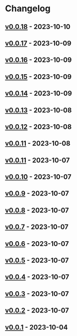 # Changelog

## [v0.0.18](https://github.com/orangekame3/ghfetch/compare/v0.0.17...v0.0.18) - 2023-10-10

## [v0.0.17](https://github.com/orangekame3/ghfetch/compare/v0.0.16...v0.0.17) - 2023-10-09

## [v0.0.16](https://github.com/orangekame3/ghfetch/compare/v0.0.15...v0.0.16) - 2023-10-09

## [v0.0.15](https://github.com/orangekame3/ghfetch/compare/v0.0.14...v0.0.15) - 2023-10-09

## [v0.0.14](https://github.com/orangekame3/ghfetch/compare/v0.0.13...v0.0.14) - 2023-10-09

## [v0.0.13](https://github.com/orangekame3/ghfetch/compare/v0.0.12...v0.0.13) - 2023-10-08

## [v0.0.12](https://github.com/orangekame3/ghfetch/compare/v0.0.11...v0.0.12) - 2023-10-08

## [v0.0.11](https://github.com/orangekame3/ghfetch/commits/v0.0.11) - 2023-10-08

## [v0.0.11](https://github.com/orangekame3/ghfetch/compare/v0.0.10...v0.0.11) - 2023-10-07

## [v0.0.10](https://github.com/orangekame3/ghfetch/compare/v0.0.9...v0.0.10) - 2023-10-07

## [v0.0.9](https://github.com/orangekame3/ghfetch/compare/v0.0.8...v0.0.9) - 2023-10-07

## [v0.0.8](https://github.com/orangekame3/ghfetch/compare/v0.0.7...v0.0.8) - 2023-10-07

## [v0.0.7](https://github.com/orangekame3/ghfetch/compare/v0.0.6...v0.0.7) - 2023-10-07

## [v0.0.6](https://github.com/orangekame3/ghfetch/compare/v0.0.5...v0.0.6) - 2023-10-07

## [v0.0.5](https://github.com/orangekame3/ghfetch/compare/v0.0.4...v0.0.5) - 2023-10-07

## [v0.0.4](https://github.com/orangekame3/ghfetch/compare/v0.0.3...v0.0.4) - 2023-10-07

## [v0.0.3](https://github.com/orangekame3/ghfetch/compare/v0.0.2...v0.0.3) - 2023-10-07

## [v0.0.2](https://github.com/orangekame3/ghfetch/compare/v0.0.1...v0.0.2) - 2023-10-07

## [v0.0.1](https://github.com/orangekame3/ghfetch/commits/v0.0.1) - 2023-10-04

